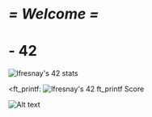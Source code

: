# *= Welcome =*

# - 42
![lfresnay's 42 stats](https://badge42.vercel.app/api/v2/clbc5z9oc00060gledbz733m8/stats?cursusId=21&coalitionId=116)

<ft_printf:
![lfresnay's 42 ft_printf Score](https://badge42.vercel.app/api/v2/clbc5z9oc00060gledbz733m8/project/2874914)

![Alt text](https://forthebadge.com/images/badges/not-a-bug-a-feature.svg)
